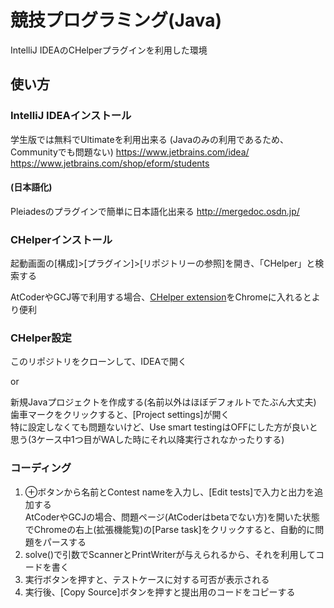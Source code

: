 # 競技プログラミング(Java)

IntelliJ IDEAのCHelperプラグインを利用した環境

## 使い方

### IntelliJ IDEAインストール
学生版では無料でUltimateを利用出来る
(Javaのみの利用であるため、Communityでも問題ない)
https://www.jetbrains.com/idea/
https://www.jetbrains.com/shop/eform/students

#### (日本語化)
Pleiadesのプラグインで簡単に日本語化出来る
http://mergedoc.osdn.jp/

### CHelperインストール
起動画面の[構成]>[プラグイン]>[リポジトリーの参照]を開き、「CHelper」と検索する

AtCoderやGCJ等で利用する場合、[CHelper extension](https://chrome.google.com/webstore/detail/chelper-extension/eicjndbmlajfjdhephbcjdeegmmoadip)をChromeに入れるとより便利

### CHelper設定
このリポジトリをクローンして、IDEAで開く

or

新規Javaプロジェクトを作成する(名前以外はほぼデフォルトでたぶん大丈夫)  
歯車マークをクリックすると、[Project settings]が開く  
特に設定しなくても問題ないけど、Use smart testingはOFFにした方が良いと思う(3ケース中1つ目がWAした時にそれ以降実行されなかったりする)

### コーディング
1. ⊕ボタンから名前とContest nameを入力し、[Edit tests]で入力と出力を追加する  
   AtCoderやGCJの場合、問題ページ(AtCoderはbetaでない方)を開いた状態でChromeの右上(拡張機能覧)の[Parse task]をクリックすると、自動的に問題をパースする
1. solve()で引数でScannerとPrintWriterが与えられるから、それを利用してコードを書く
1. 実行ボタンを押すと、テストケースに対する可否が表示される
1. 実行後、[Copy Source]ボタンを押すと提出用のコードをコピーする
